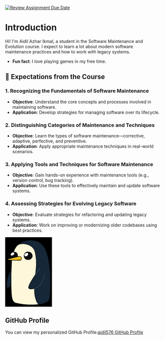 [![Review Assignment Due Date](https://classroom.github.com/assets/deadline-readme-button-22041afd0340ce965d47ae6ef1cefeee28c7c493a6346c4f15d667ab976d596c.svg)](https://classroom.github.com/a/O-1AGqKT)

# Introduction
Hi! I'm Aidil Azhar Ikmal, a student in the Software Maintenance and Evolution course. I expect to learn a lot about modern software maintenance practices and how to work with legacy systems.

- **Fun fact**: I love playing games in my free time.

## 🎯 Expectations from the Course

### 1. Recognizing the Fundamentals of Software Maintenance
   - **Objective**: Understand the core concepts and processes involved in maintaining software.
   - **Application**: Develop strategies for managing software over its lifecycle.

### 2. Distinguishing Categories of Maintenance and Techniques
   - **Objective**: Learn the types of software maintenance—corrective, adaptive, perfective, and preventive.
   - **Application**: Apply appropriate maintenance techniques in real-world scenarios.

### 3. Applying Tools and Techniques for Software Maintenance
   - **Objective**: Gain hands-on experience with maintenance tools (e.g., version control, bug tracking).
   - **Application**: Use these tools to effectively maintain and update software systems.

### 4. Assessing Strategies for Evolving Legacy Software
   - **Objective**: Evaluate strategies for refactoring and updating legacy systems.
   - **Application**: Work on improving or modernizing older codebases using best practices.

![My Image](Gunter.jpg) <!-- Link to the uploaded image -->

## GitHub Profile
You can view my personalized GitHub Profile:[aidil576 GitHub Profile](https://github.com/aidil576)
